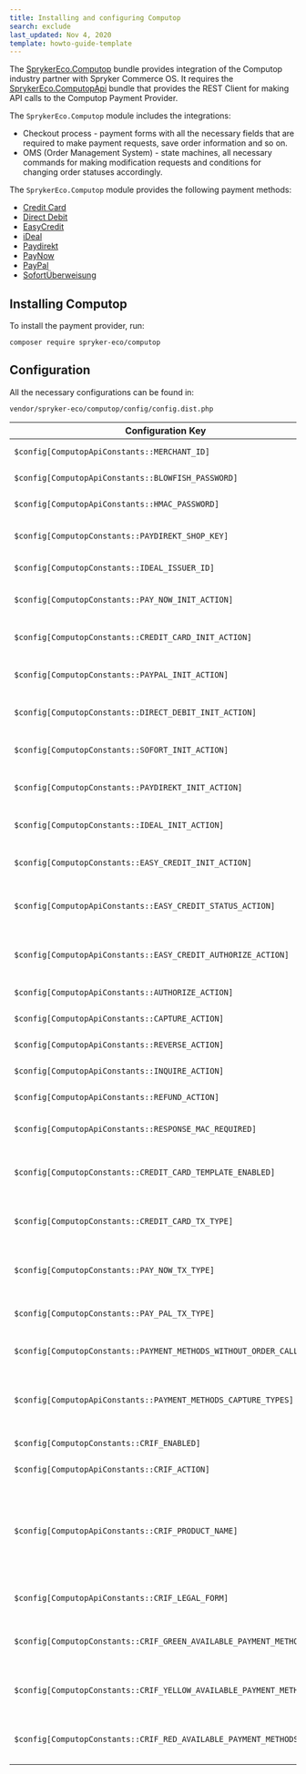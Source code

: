 ```yaml
---
title: Installing and configuring Computop
search: exclude
last_updated: Nov 4, 2020
template: howto-guide-template
---
```



The [SprykerEco.Computop](https://github.com/spryker-eco/computop) bundle provides integration of the Computop industry partner with Spryker Commerce OS. It requires the [SprykerEco.ComputopApi](https://github.com/spryker-eco/computop-api) bundle that provides the REST Client for making API calls to the Computop Payment Provider.

The `SprykerEco.Computop` module includes the integrations:
* Checkout process - payment forms with all the necessary fields that are required to make payment requests, save order information and so on.
* OMS (Order Management System) - state machines, all necessary commands for making modification requests and conditions for changing order statuses accordingly.


The `SprykerEco.Computop` module provides the following payment methods:

* [Credit Card](/docs/scos/dev/technology-partner-guides/{{page.version}}/payment-partners/computop/integrating-payment-methods-for-computop/integrating-the-credit-card-payment-method-for-computop.html)
* [Direct Debit](/docs/scos/dev/technology-partner-guides/{{page.version}}/payment-partners/computop/integrating-payment-methods-for-computop/integrating-the-direct-debit-payment-method-for-computop.html)
* [EasyCredit](/docs/scos/dev/technology-partner-guides/{{page.version}}/payment-partners/computop/integrating-payment-methods-for-computop/integrating-the-easy-credit-payment-method-for-computop.html)
* [iDeal](/docs/scos/dev/technology-partner-guides/{{page.version}}/payment-partners/computop/integrating-payment-methods-for-computop/integrating-the-ideal-payment-method-for-computop.html)
* [Paydirekt](/docs/scos/dev/technology-partner-guides/{{page.version}}/payment-partners/computop/integrating-payment-methods-for-computop/integrating-the-paydirekt-payment-method-for-computop.html)
* [PayNow](/docs/scos/dev/technology-partner-guides/{{page.version}}/payment-partners/computop/integrating-payment-methods-for-computop/integrating-the-paynow-payment-method-for-computop.html)
* [PayPal](/docs/scos/dev/technology-partner-guides/{{page.version}}/payment-partners/computop/integrating-payment-methods-for-computop/integrating-the-paypal-payment-method-for-computop.html)
* [SofortÜberweisung](/docs/scos/dev/technology-partner-guides/{{page.version}}/payment-partners/computop/integrating-payment-methods-for-computop/integrating-the-sofort-payment-method-for-computop.html)

## Installing Computop

To install the payment provider, run:
```
composer require spryker-eco/computop
```

## Configuration
All the necessary configurations can be found in:
```
vendor/spryker-eco/computop/config/config.dist.php
```

| Configuration Key | Type | Description |
| --- | --- | --- |
| `$config[ComputopApiConstants::MERCHANT_ID]` | string | Computop merchant identifier. |
| `$config[ComputopApiConstants::BLOWFISH_PASSWORD]` | string | Password for blowfish hashing. |
| `$config[ComputopApiConstants::HMAC_PASSWORD]` | string | Password for hmac hashing. |
| `$config[ComputopConstants::PAYDIREKT_SHOP_KEY]` | string | Shop key for Paydirect payment method. |
| `$config[ComputopConstants::IDEAL_ISSUER_ID]`  | string  | Issuer ID for Ideal payment method.  |
| `$config[ComputopConstants::PAY_NOW_INIT_ACTION]`  | string  | Init API call endpoint for PayNow payment method.  |
| `$config[ComputopConstants::CREDIT_CARD_INIT_ACTION]`  |string | Init API call endpoint for Credit Card payment method.  |
| `$config[ComputopConstants::PAYPAL_INIT_ACTION]`  | string  | Init API call endpoint for PayPal payment method.  |
| `$config[ComputopConstants::DIRECT_DEBIT_INIT_ACTION]`  | string  | Init API call endpoint for Direct Debit payment method.  |
| `$config[ComputopConstants::SOFORT_INIT_ACTION]`  | string  | Init API call endpoint for Sofort payment method.  |
| `$config[ComputopConstants::PAYDIREKT_INIT_ACTION]`  |string   | Init API call endpoint for Paydirect payment method.  |
| `$config[ComputopConstants::IDEAL_INIT_ACTION]`  | string  | Init API call endpoint for Ideal payment method.  |
| `$config[ComputopConstants::EASY_CREDIT_INIT_ACTION]`  | string  | Init API call endpoint for Easy Credit payment method.  |
| `$config[ComputopApiConstants::EASY_CREDIT_STATUS_ACTION]`  | string  | Status API call endpoint for Easy Credit payment method.  |
| `$config[ComputopApiConstants::EASY_CREDIT_AUTHORIZE_ACTION]` | string  | Authorize API call endpoint for Easy Credit payment method.  |
| `$config[ComputopApiConstants::AUTHORIZE_ACTION]`  | string  | Authorize API call endpoint.  |
| `$config[ComputopApiConstants::CAPTURE_ACTION]`  | string  | Capture API call endpoint.  |
| `$config[ComputopApiConstants::REVERSE_ACTION]`  | string  | Reserve API call endpoint.  |
| `$config[ComputopApiConstants::INQUIRE_ACTION]`  | string  | Inquire API call endpoint.  |
| `$config[ComputopApiConstants::REFUND_ACTION]`  | string  | Refund API call endpoint.  |
| `$config[ComputopApiConstants::RESPONSE_MAC_REQUIRED]`  | array  | MAC is required for methods (to check MAC on response).  |
| `$config[ComputopConstants::CREDIT_CARD_TEMPLATE_ENABLED]`  | bool  | Is custom template enabled for Credit Card payment method.  |
| `$config[ComputopConstants::CREDIT_CARD_TX_TYPE]`  | string  | TX TYPE for Credit Card payment method (empty string).  |
| `$config[ComputopConstants::PAY_NOW_TX_TYPE]`  | string  | TX TYPE for PayNow payment method (empty string).  |
| `$config[ComputopConstants::PAY_PAL_TX_TYPE]`  | string  |  TX TYPE for PayPal payment method (Auth). |
| `$config[ComputopConstants::PAYMENT_METHODS_WITHOUT_ORDER_CALL]`  | array  | Array of payment methods without order call.  |
| `$config[ComputopApiConstants::PAYMENT_METHODS_CAPTURE_TYPES]`  | array  | Array with mapping payment methods and their capture types (MANUAL or AUTO).  |
| `$config[ComputopConstants::CRIF_ENABLED]`  | bool  | Is CRIF risk check enabled.  |
| `$config[ComputopApiConstants::CRIF_ACTION]`  | string  | CRIF API call endpoint.  |
| `$config[ComputopApiConstants::CRIF_PRODUCT_NAME]`  | string  | `QuickCheckConsumer` or <br> `CreditCheckConsumer` or <br> `QuickCheckBusiness`  or  <br>`CreditCheckBusiness`  or <br>`IdentCheckConsume`.  |
| `$config[ComputopApiConstants::CRIF_LEGAL_FORM]`  | string  | PERSON or COMPANY or UNKNOWN.  |
| `$config[ComputopConstants::CRIF_GREEN_AVAILABLE_PAYMENT_METHODS]`  | array  | List of payment methods available with green response code.  |
| `$config[ComputopConstants::CRIF_YELLOW_AVAILABLE_PAYMENT_METHODS] ` | array  | List of payment methods available with yellow response code.  |
| `$config[ComputopConstants::CRIF_RED_AVAILABLE_PAYMENT_METHODS]`  | array  | List of payment methods available with red response code.  |
